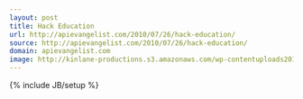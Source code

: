 ```yaml
---
layout: post
title: Hack Education
url: http://apievangelist.com/2010/07/26/hack-education/
source: http://apievangelist.com/2010/07/26/hack-education/
domain: apievangelist.com
image: http://kinlane-productions.s3.amazonaws.com/wp-contentuploads201007gargoyletechnotext1.jpg
---
```

{% include JB/setup %}